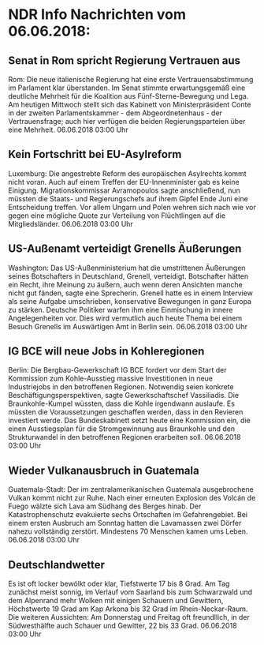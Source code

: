 # NDR Info Nachrichten vom 06.06.2018:


## Senat in Rom spricht Regierung Vertrauen aus
Rom: 	Die neue italienische Regierung hat eine erste Vertrauensabstimmung im Parlament klar überstanden. Im Senat stimmte erwartungsgemäß eine deutliche Mehrheit für die Koalition aus Fünf-Sterne-Bewegung und Lega. Am heutigen Mittwoch stellt sich das Kabinett von Ministerpräsident Conte in der zweiten Parlamentskammer - dem Abgeordnetenhaus - der Vertrauensfrage; auch hier verfügen die beiden Regierungsparteien über eine Mehrheit. 06.06.2018 03:00 Uhr 

## Kein Fortschritt bei EU-Asylreform
Luxemburg: 	Die angestrebte Reform des europäischen Asylrechts kommt nicht voran. Auch auf einem Treffen der EU-Innenminister gab es keine Einigung. Migrationskommissar Avramopoulos sagte anschließend, nun müssten die Staats- und Regierungschefs auf ihrem Gipfel Ende Juni eine Entscheidung treffen. Vor allem Ungarn und Polen wehren sich nach wie vor gegen eine mögliche Quote zur Verteilung von Flüchtlingen auf die Mitgliedsländer. 06.06.2018 03:00 Uhr 

## US-Außenamt verteidigt Grenells Äußerungen
Washington: Das US-Außenministerium hat die umstrittenen Äußerungen seines Botschafters in Deutschland, Grenell, verteidigt. Botschafter hätten ein Recht, ihre Meinung zu äußern, auch wenn deren Ansichten manche nicht gut fänden, sagte eine Sprecherin. Grenell hatte es in einem Interview als seine Aufgabe umschrieben, konservative Bewegungen in ganz Europa zu stärken. Deutsche Politiker warfen ihm eine Einmischung in innere Angelegenheiten vor. Dies wird vermutlich auch heute Thema bei einem Besuch Grenells im Auswärtigen Amt in Berlin sein. 06.06.2018 03:00 Uhr 

## IG BCE will neue Jobs in Kohleregionen
Berlin: Die Bergbau-Gewerkschaft IG BCE fordert vor dem Start der Kommission zum Kohle-Ausstieg massive Investitionen in neue Industriejobs in den betroffenen Regionen. Notwendig seien konkrete Beschäftigungsperspektiven, sagte Gewerkschaftschef Vassiliadis. Die Braunkohle-Kumpel wüssten, dass die Kohle irgendwann auslaufe. Es müssten die Voraussetzungen geschaffen werden, dass in den Revieren investiert werde. Das Bundeskabinett setzt heute eine Kommission ein, die einen Ausstiegsplan für die Stromgewinnung aus Braunkohle und den Strukturwandel in den betroffenen Regionen erarbeiten soll. 06.06.2018 03:00 Uhr 

## Wieder Vulkanausbruch in Guatemala
Guatemala-Stadt: Der im zentralamerikanischen Guatemala ausgebrochene Vulkan kommt nicht zur Ruhe. Nach einer erneuten Explosion des Volcán de Fuego wälzte sich Lava am Südhang des Berges hinab. Der Katastrophenschutz evakuierte sechs Ortschaften im Gefahrengebiet. Bei einem ersten Ausbruch am Sonntag hatten die Lavamassen zwei Dörfer nahezu vollständig zerstört. Mindestens 70 Menschen kamen ums Leben. 06.06.2018 03:00 Uhr 

## Deutschlandwetter
Es ist oft locker bewölkt oder klar, Tiefstwerte 17 bis 8 Grad. Am Tag zunächst meist sonnig, im Verlauf vom Saarland bis zum Schwarzwald und dem Alpenrand mehr Wolken mit einigen Schauern und Gewittern, Höchstwerte 19 Grad am Kap Arkona bis 32 Grad im Rhein-Neckar-Raum. Die weiteren Aussichten: Am Donnerstag und Freitag oft freundllich, in der Südwesthälfte auch Schauer und Gewitter, 22 bis 33 Grad. 06.06.2018 03:00 Uhr 
